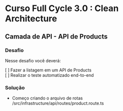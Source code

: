 # Curso Full Cycle 3.0 : Clean Architecture
## Camada de API - API de Products

### Desafio
Nesse desafio você deverá:  

[  ] Fazer a listagem em um API de Products<br />
[  ] Realizar o teste automatizado end-to-end<br />

### Solução
- Começo criando o arquivo de rotas /src/infrastructure/api/routes/product.route.ts
